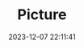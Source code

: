 ---
weight: 1
images:
- /images/edited/76.jpeg
title: Picture
date: 2023-12-07 22:11:41
tags: [luminar neo,work]
---